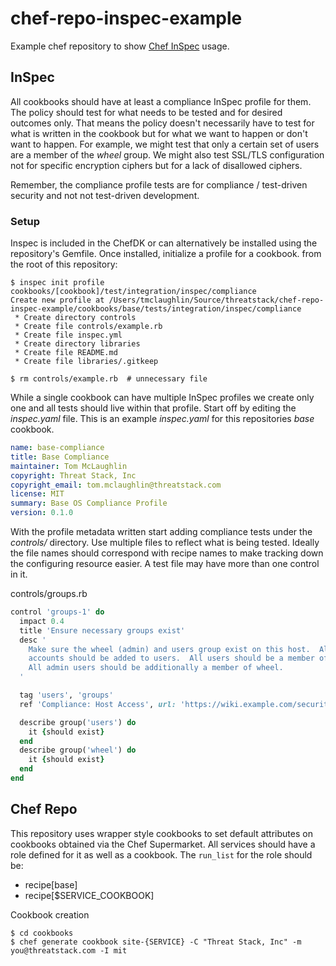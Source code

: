 # chef-repo-inspec-example
Example chef repository to show [Chef InSpec](https://www.inspec.io/) usage.

## InSpec
All cookbooks should have at least a compliance InSpec profile for them.  The policy should test for what needs to be tested and for desired outcomes only.  That means the policy doesn't necessarily have to test for what is written in the cookbook but for what we want to happen or don't want to happen.  For example, we might test that only a certain set of users are a member of the _wheel_ group.  We might also test SSL/TLS configuration not for specific encryption ciphers but for a lack of disallowed ciphers.

Remember, the compliance profile tests are for compliance / test-driven security and not not test-driven development.

### Setup
Inspec is included in the ChefDK or can alternatively be installed using the repository's Gemfile.  Once installed, initialize a profile for a cookbook.  from the root of this repository:

```
$ inspec init profile cookbooks/[cookbook]/test/integration/inspec/compliance
Create new profile at /Users/tmclaughlin/Source/threatstack/chef-repo-inspec-example/cookbooks/base/tests/integration/inspec/compliance
 * Create directory controls
 * Create file controls/example.rb
 * Create file inspec.yml
 * Create directory libraries
 * Create file README.md
 * Create file libraries/.gitkeep

$ rm controls/example.rb  # unnecessary file
```

While a single cookbook can have multiple InSpec profiles we create only one and all tests should live within that profile.  Start off by editing the _inspec.yaml_ file.  This is an example _inspec.yaml_ for this repositories _base_ cookbook.

```yaml
name: base-compliance
title: Base Compliance
maintainer: Tom McLaughlin
copyright: Threat Stack, Inc
copyright_email: tom.mclaughlin@threatstack.com
license: MIT
summary: Base OS Compliance Profile
version: 0.1.0
```

With the profile metadata written start adding compliance tests under the _controls/_ directory.  Use multiple files to reflect what is being tested.  Ideally the file names should correspond with recipe names to make tracking down the configuring resource easier.  A test file may have more than one control in it.

controls/groups.rb
```ruby
control 'groups-1' do
  impact 0.4
  title 'Ensure necessary groups exist'
  desc '
    Make sure the wheel (admin) and users group exist on this host.  All user
    accounts should be added to users.  All users should be a member of users.
    All admin users should be additionally a member of wheel.
  '

  tag 'users', 'groups'
  ref 'Compliance: Host Access', url: 'https://wiki.example.com/security/compliance/ops/Host+Access+And+Permissions'

  describe group('users') do
    it {should exist}
  end
  describe group('wheel') do
    it {should exist}
  end
end
```

## Chef Repo
This repository uses wrapper style cookbooks to set default attributes on cookbooks obtained via the Chef Supermarket.  All services should have a role defined for it as well as a cookbook.  The `run_list` for the role should be:
* recipe[base]
* recipe[$SERVICE_COOKBOOK]

Cookbook creation
```
$ cd cookbooks
$ chef generate cookbook site-{SERVICE} -C "Threat Stack, Inc" -m you@threatstack.com -I mit
```
